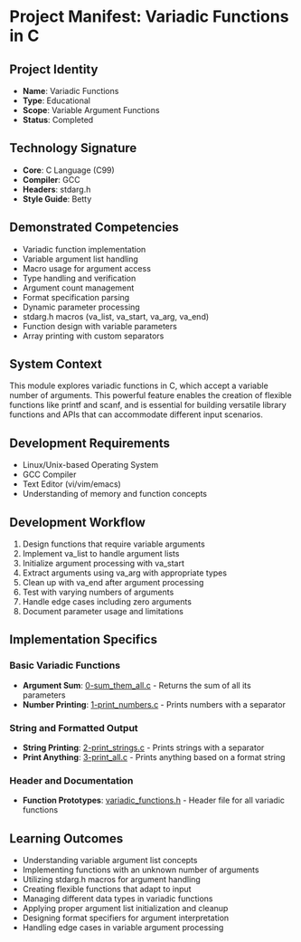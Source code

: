 # Project Manifest: Variadic Functions in C

## Project Identity
- **Name**: Variadic Functions
- **Type**: Educational
- **Scope**: Variable Argument Functions
- **Status**: Completed

## Technology Signature
- **Core**: C Language (C99)
- **Compiler**: GCC
- **Headers**: stdarg.h
- **Style Guide**: Betty

## Demonstrated Competencies
- Variadic function implementation
- Variable argument list handling
- Macro usage for argument access
- Type handling and verification
- Argument count management
- Format specification parsing
- Dynamic parameter processing
- stdarg.h macros (va_list, va_start, va_arg, va_end)
- Function design with variable parameters
- Array printing with custom separators

## System Context
This module explores variadic functions in C, which accept a variable number of arguments. This powerful feature enables the creation of flexible functions like printf and scanf, and is essential for building versatile library functions and APIs that can accommodate different input scenarios.

## Development Requirements
- Linux/Unix-based Operating System
- GCC Compiler
- Text Editor (vi/vim/emacs)
- Understanding of memory and function concepts

## Development Workflow
1. Design functions that require variable arguments
2. Implement va_list to handle argument lists
3. Initialize argument processing with va_start
4. Extract arguments using va_arg with appropriate types
5. Clean up with va_end after argument processing
6. Test with varying numbers of arguments
7. Handle edge cases including zero arguments
8. Document parameter usage and limitations

## Implementation Specifics

### Basic Variadic Functions
- **Argument Sum**: [0-sum_them_all.c](./0-sum_them_all.c) - Returns the sum of all its parameters
- **Number Printing**: [1-print_numbers.c](./1-print_numbers.c) - Prints numbers with a separator

### String and Formatted Output
- **String Printing**: [2-print_strings.c](./2-print_strings.c) - Prints strings with a separator
- **Print Anything**: [3-print_all.c](./3-print_all.c) - Prints anything based on a format string

### Header and Documentation
- **Function Prototypes**: [variadic_functions.h](./variadic_functions.h) - Header file for all variadic functions

## Learning Outcomes
- Understanding variable argument list concepts
- Implementing functions with an unknown number of arguments
- Utilizing stdarg.h macros for argument handling
- Creating flexible functions that adapt to input
- Managing different data types in variadic functions
- Applying proper argument list initialization and cleanup
- Designing format specifiers for argument interpretation
- Handling edge cases in variable argument processing